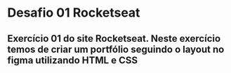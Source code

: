 # Desafio 01 Rocketseat
## Exercício 01 do site Rocketseat. Neste exercício temos de criar um portfólio seguindo o layout no figma utilizando HTML e CSS
